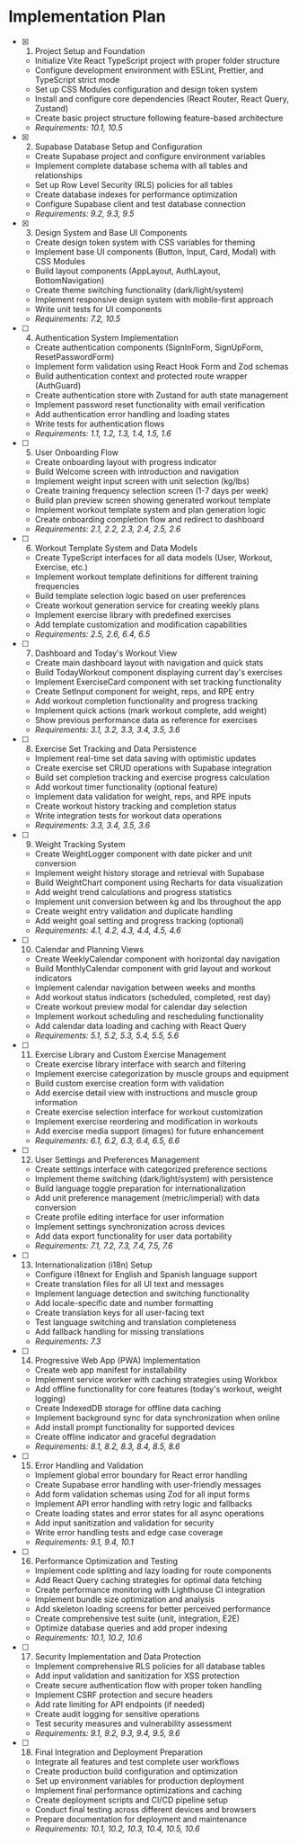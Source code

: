 # Implementation Plan

- [x] 1. Project Setup and Foundation
  - Initialize Vite React TypeScript project with proper folder structure
  - Configure development environment with ESLint, Prettier, and TypeScript strict mode
  - Set up CSS Modules configuration and design token system
  - Install and configure core dependencies (React Router, React Query, Zustand)
  - Create basic project structure following feature-based architecture
  - _Requirements: 10.1, 10.5_

- [x] 2. Supabase Database Setup and Configuration
  - Create Supabase project and configure environment variables
  - Implement complete database schema with all tables and relationships
  - Set up Row Level Security (RLS) policies for all tables
  - Create database indexes for performance optimization
  - Configure Supabase client and test database connection
  - _Requirements: 9.2, 9.3, 9.5_

- [x] 3. Design System and Base UI Components
  - Create design token system with CSS variables for theming
  - Implement base UI components (Button, Input, Card, Modal) with CSS Modules
  - Build layout components (AppLayout, AuthLayout, BottomNavigation)
  - Create theme switching functionality (dark/light/system)
  - Implement responsive design system with mobile-first approach
  - Write unit tests for UI components
  - _Requirements: 7.2, 10.5_

- [ ] 4. Authentication System Implementation
  - Create authentication components (SignInForm, SignUpForm, ResetPasswordForm)
  - Implement form validation using React Hook Form and Zod schemas
  - Build authentication context and protected route wrapper (AuthGuard)
  - Create authentication store with Zustand for auth state management
  - Implement password reset functionality with email verification
  - Add authentication error handling and loading states
  - Write tests for authentication flows
  - _Requirements: 1.1, 1.2, 1.3, 1.4, 1.5, 1.6_

- [ ] 5. User Onboarding Flow
  - Create onboarding layout with progress indicator
  - Build Welcome screen with introduction and navigation
  - Implement weight input screen with unit selection (kg/lbs)
  - Create training frequency selection screen (1-7 days per week)
  - Build plan preview screen showing generated workout template
  - Implement workout template system and plan generation logic
  - Create onboarding completion flow and redirect to dashboard
  - _Requirements: 2.1, 2.2, 2.3, 2.4, 2.5, 2.6_

- [ ] 6. Workout Template System and Data Models
  - Create TypeScript interfaces for all data models (User, Workout, Exercise, etc.)
  - Implement workout template definitions for different training frequencies
  - Build template selection logic based on user preferences
  - Create workout generation service for creating weekly plans
  - Implement exercise library with predefined exercises
  - Add template customization and modification capabilities
  - _Requirements: 2.5, 2.6, 6.4, 6.5_

- [ ] 7. Dashboard and Today's Workout View
  - Create main dashboard layout with navigation and quick stats
  - Build TodayWorkout component displaying current day's exercises
  - Implement ExerciseCard component with set tracking functionality
  - Create SetInput component for weight, reps, and RPE entry
  - Add workout completion functionality and progress tracking
  - Implement quick actions (mark workout complete, add weight)
  - Show previous performance data as reference for exercises
  - _Requirements: 3.1, 3.2, 3.3, 3.4, 3.5, 3.6_

- [ ] 8. Exercise Set Tracking and Data Persistence
  - Implement real-time set data saving with optimistic updates
  - Create exercise set CRUD operations with Supabase integration
  - Build set completion tracking and exercise progress calculation
  - Add workout timer functionality (optional feature)
  - Implement data validation for weight, reps, and RPE inputs
  - Create workout history tracking and completion status
  - Write integration tests for workout data operations
  - _Requirements: 3.3, 3.4, 3.5, 3.6_

- [ ] 9. Weight Tracking System
  - Create WeightLogger component with date picker and unit conversion
  - Implement weight history storage and retrieval with Supabase
  - Build WeightChart component using Recharts for data visualization
  - Add weight trend calculations and progress statistics
  - Implement unit conversion between kg and lbs throughout the app
  - Create weight entry validation and duplicate handling
  - Add weight goal setting and progress tracking (optional)
  - _Requirements: 4.1, 4.2, 4.3, 4.4, 4.5, 4.6_

- [ ] 10. Calendar and Planning Views
  - Create WeeklyCalendar component with horizontal day navigation
  - Build MonthlyCalendar component with grid layout and workout indicators
  - Implement calendar navigation between weeks and months
  - Add workout status indicators (scheduled, completed, rest day)
  - Create workout preview modal for calendar day selection
  - Implement workout scheduling and rescheduling functionality
  - Add calendar data loading and caching with React Query
  - _Requirements: 5.1, 5.2, 5.3, 5.4, 5.5, 5.6_

- [ ] 11. Exercise Library and Custom Exercise Management
  - Create exercise library interface with search and filtering
  - Implement exercise categorization by muscle groups and equipment
  - Build custom exercise creation form with validation
  - Add exercise detail view with instructions and muscle group information
  - Create exercise selection interface for workout customization
  - Implement exercise reordering and modification in workouts
  - Add exercise media support (images) for future enhancement
  - _Requirements: 6.1, 6.2, 6.3, 6.4, 6.5, 6.6_

- [ ] 12. User Settings and Preferences Management
  - Create settings interface with categorized preference sections
  - Implement theme switching (dark/light/system) with persistence
  - Build language toggle preparation for internationalization
  - Add unit preference management (metric/imperial) with data conversion
  - Create profile editing interface for user information
  - Implement settings synchronization across devices
  - Add data export functionality for user data portability
  - _Requirements: 7.1, 7.2, 7.3, 7.4, 7.5, 7.6_

- [ ] 13. Internationalization (i18n) Setup
  - Configure i18next for English and Spanish language support
  - Create translation files for all UI text and messages
  - Implement language detection and switching functionality
  - Add locale-specific date and number formatting
  - Create translation keys for all user-facing text
  - Test language switching and translation completeness
  - Add fallback handling for missing translations
  - _Requirements: 7.3_

- [ ] 14. Progressive Web App (PWA) Implementation
  - Create web app manifest for installability
  - Implement service worker with caching strategies using Workbox
  - Add offline functionality for core features (today's workout, weight logging)
  - Create IndexedDB storage for offline data caching
  - Implement background sync for data synchronization when online
  - Add install prompt functionality for supported devices
  - Create offline indicator and graceful degradation
  - _Requirements: 8.1, 8.2, 8.3, 8.4, 8.5, 8.6_

- [ ] 15. Error Handling and Validation
  - Implement global error boundary for React error handling
  - Create Supabase error handling with user-friendly messages
  - Add form validation schemas using Zod for all input forms
  - Implement API error handling with retry logic and fallbacks
  - Create loading states and error states for all async operations
  - Add input sanitization and validation for security
  - Write error handling tests and edge case coverage
  - _Requirements: 9.1, 9.4, 10.1_

- [ ] 16. Performance Optimization and Testing
  - Implement code splitting and lazy loading for route components
  - Add React Query caching strategies for optimal data fetching
  - Create performance monitoring with Lighthouse CI integration
  - Implement bundle size optimization and analysis
  - Add skeleton loading screens for better perceived performance
  - Create comprehensive test suite (unit, integration, E2E)
  - Optimize database queries and add proper indexing
  - _Requirements: 10.1, 10.2, 10.6_

- [ ] 17. Security Implementation and Data Protection
  - Implement comprehensive RLS policies for all database tables
  - Add input validation and sanitization for XSS protection
  - Create secure authentication flow with proper token handling
  - Implement CSRF protection and secure headers
  - Add rate limiting for API endpoints (if needed)
  - Create audit logging for sensitive operations
  - Test security measures and vulnerability assessment
  - _Requirements: 9.1, 9.2, 9.3, 9.4, 9.5, 9.6_

- [ ] 18. Final Integration and Deployment Preparation
  - Integrate all features and test complete user workflows
  - Create production build configuration and optimization
  - Set up environment variables for production deployment
  - Implement final performance optimizations and caching
  - Create deployment scripts and CI/CD pipeline setup
  - Conduct final testing across different devices and browsers
  - Prepare documentation for deployment and maintenance
  - _Requirements: 10.1, 10.2, 10.3, 10.4, 10.5, 10.6_